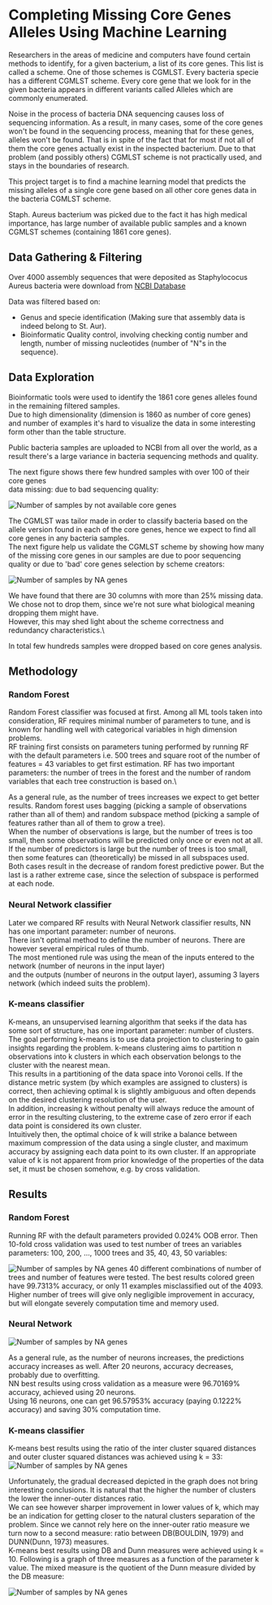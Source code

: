 # Completing Missing Core Genes Alleles Using Machine Learning

Researchers in the areas of medicine and computers have found certain methods to identify, for a given bacterium, a list of its core genes.
This list is called a scheme. One of those schemes is CGMLST. Every bacteria specie has a different CGMLST scheme.
Every core gene that we look for in the given bacteria appears in different variants called Alleles which are commonly enumerated.

Noise in the process of bacteria DNA sequencing causes loss of sequencing information. As a result, in many cases, some of the core genes won't be found in the sequencing process, meaning that for these genes, alleles won't be found. That is in spite of the fact that for most if not all of them the core genes actually exist in the inspected bacterium. Due to that problem (and possibly others) CGMLST scheme is not practically used, and stays in the boundaries of research.

This project target is to find a machine learning model that predicts the missing alleles of a single core gene based on all other core genes data in the bacteria CGMLST scheme.

Staph. Aureus bacterium was picked due to the fact it has high medical importance, has large number of available public samples and a known CGMLST schemes (containing 1861 core genes).

## Data Gathering & Filtering

Over 4000 assembly sequences that were deposited as Staphylococus Aureus bacteria were download from [NCBI Database]([http://google.com](https://www.ncbi.nlm.nih.gov/genome/genomes/154?))

Data was filtered based on:

* Genus and specie identification (Making sure that assembly data is indeed belong to St. Aur).
* Bioinformatic Quality control, involving checking contig number and length, number of missing nucleotides (number of "N"s in the sequence).

## Data Exploration

Bioinformatic tools were used to identify the 1861 core genes alleles found in the remaining filtered samples.\
Due to high dimensionality (dimension is 1860 as number of core genes) and number of examples it's hard to visualize the data in some interesting form other than the table structure.

Public bacteria samples are uploaded to NCBI from all over the world, as a result there's a large variance in bacteria sequencing methods and quality.

The next figure shows there few hundred samples with over 100 of their core genes\
 data missing: due to bad sequencing quality:

![Number of samples by not available core genes](/images/project_samples_NA.png)

The CGMLST was tailor made in order to classify bacteria based on the allele version found in each of the core genes, hence we expect to find all core genes in any bacteria samples.\
The next figure help us validate the CGMLST scheme by showing how many of  the missing core genes in our samples are due to poor sequencing quality or due to 'bad' core genes selection by scheme creators:

![Number of samples by NA genes](/images/core_genes_by_NA.PNG)

We have found that there are 30 columns with more than 25% missing data. We chose not to drop them, since we're not sure what biological meaning dropping them might have.\
However, this may shed light about the scheme correctness and redundancy characteristics.\

In total few hundreds samples were dropped based on core genes analysis.

## Methodology

### Random Forest

Random Forest classifier was focused at first. Among all ML tools taken into consideration, RF requires minimal number of parameters to tune, and is known for handling well with categorical variables in high dimension problems.\
RF training first consists on parameters tuning performed by running RF with the default parameters i.e. 500 trees and square root of the number of features = 43 variables to get first estimation.
RF has two important parameters: the number of trees in the forest and the number of random variables that each tree construction is based on.\

As a general rule, as the number of trees increases we expect to
get better results. Random forest uses bagging (picking a sample of observations rather than all of them)
and random subspace method (picking a sample of features rather than all of them to grow a tree).\
When the number of observations is large, but the number of trees is too small, then some observations will be
predicted only once or even not at all. If the number of predictors is large but the number of trees is too
small, then some features can (theoretically) be missed in all subspaces used. Both cases result in the
decrease of random forest predictive power. But the last is a rather extreme case, since the selection of subspace is performed at each node.

### Neural Network classifier

Later we compared RF results with Neural Network classifier results,
NN has one important parameter: number of neurons.\
There isn't optimal method to define the number of neurons. There are however several empirical rules of thumb.\
The most mentioned rule was using the mean of the inputs entered to the network (number of neurons in the input layer)\
 and the outputs (number of neurons in the output layer), assuming 3 layers network (which indeed suits the problem).

###  K-means classifier

K-means, an unsupervised learning algorithm that seeks if the data has some sort of structure, has one important parameter: number of clusters.\
The goal performing k-means is to use data projection to clustering to gain insights regarding the problem. k-means clustering aims to partition n observations into k clusters in which each observation belongs to the cluster with the nearest mean.\
This results in a partitioning of the data space into Voronoi cells. If the distance metric system (by which examples are assigned to clusters) is correct, then achieving optimal k is slightly ambiguous and often depends on the desired clustering resolution of the user.\
In addition, increasing k without penalty will always reduce the amount of error in the resulting clustering, to the extreme case of zero error if each data point is considered its own cluster.\
 Intuitively then, the optimal choice of k will strike a balance between maximum compression of the data using a single cluster, and maximum accuracy by assigning each data point to its own cluster. If an appropriate value of k is not apparent from prior knowledge of the properties of the data set, it must be chosen somehow, e.g. by cross validation.

 ## Results

 ### Random Forest
 Running RF with the default parameters provided 0.024% OOB error. Then 10-fold cross validation was used to test number of trees an variables parameters:  100, 200, …, 1000 trees and 35, 40, 43, 50 variables:

![Number of samples by NA genes](/images/random_forest_result.PNG)
40 different combinations of number of trees and number of features were tested. The best results colored green have 99.7313% accuracy, or only 11 examples misclassified out of the 4093.\
Higher number of trees will give only negligible improvement in accuracy, but will elongate severely computation time and memory used.

### Neural Network

![Number of samples by NA genes](/images/NN_result.PNG)

As a general rule, as the number of neurons increases, the predictions accuracy increases as well. After 20 neurons, accuracy decreases, probably due to overfitting.\
NN best results using cross validation as a measure were 96.70169% accuracy, achieved using 20 neurons.\
Using 16 neurons, one can get 96.57953% accuracy (paying 0.1222% accuracy) and saving 30% computation time.

### K-means classifier

K-means best results using the ratio of the inter cluster squared distances and outer cluster squared distances was achieved using k = 33:
![Number of samples by NA genes](/images/k_means_1.PNG)


Unfortunately, the gradual decreased depicted in the graph does not bring interesting conclusions. It is natural that the higher the number of clusters the lower the inner-outer distances ratio.\
We can see however sharper improvement in lower values of k, which may be an indication for getting closer to the natural clusters separation of the problem. Since we cannot rely here on the inner-outer ratio measure we turn now to a second measure: ratio between DB(BOULDIN, 1979) and DUNN(Dunn, 1973) measures.\
K-means best results using DB and Dunn measures were achieved using k = 10. Following is a graph of three measures as a function of the parameter k value. The mixed measure is the quotient of the Dunn measure divided by the DB measure:

![Number of samples by NA genes](/images/k_means_2.PNG)